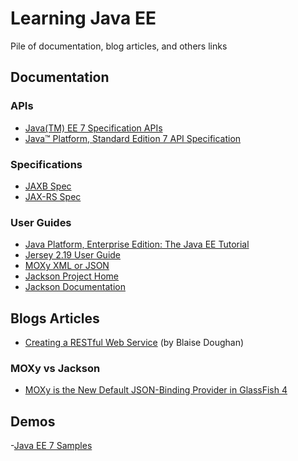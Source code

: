 # Learning Java EE
Pile of documentation, blog articles, and others links

## Documentation

### APIs

- [Java(TM) EE 7 Specification APIs](https://docs.oracle.com/javaee/7/api/)
- [Java™ Platform, Standard Edition 7 API Specification](https://docs.oracle.com/javase/7/docs/api/)

### Specifications

- [JAXB Spec](http://download.oracle.com/otn-pub/jcp/jaxb-2.0-fr-eval-oth-JSpec/jaxb-2_0-fr-spec.pdf)
- [JAX-RS Spec](http://download.oracle.com/otn-pub/jcp/jaxrs-2_0-fr-eval-spec/jsr339-jaxrs-2.0-final-spec.pdf)

### User Guides

- [Java Platform, Enterprise Edition: The Java EE Tutorial](https://docs.oracle.com/javaee/7/tutorial/)
- [Jersey 2.19 User Guide](https://jersey.java.net/documentation/latest/)
- [MOXy XML or JSON](http://www.eclipse.org/eclipselink/#moxy)
- [Jackson Project Home](http://wiki.fasterxml.com/JacksonHome)
- [Jackson Documentation](https://github.com/FasterXML/jackson-docs)

## Blogs Articles

- [Creating a RESTful Web Service](http://blog.bdoughan.com/2010/08/creating-restful-web-service-part-15.html) (by Blaise Doughan)

### MOXy vs Jackson

- [MOXy is the New Default JSON-Binding Provider in GlassFish 4](https://dzone.com/articles/moxy-new-default-json-binding)


## Demos

 -[Java EE 7 Samples](https://github.com/javaee-samples/javaee7-samples)
